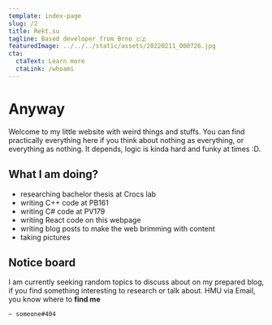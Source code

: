 ```yaml
---
template: index-page
slug: /2
title: Rekt.su
tagline: Based developer from Brno 🇨🇿
featuredImage: ../../../static/assets/20220211_000726.jpg
cta:
  ctaText: Learn more
  ctaLink: /whoami
---
```

# Anyway
Welcome to my little website with weird things and stuffs. You can find practically everything here if you think about nothing as everything, or everything as nothing. It depends, logic is kinda hard and funky at times :D.

## What I am doing?

- researching bachelor thesis at Crocs lab
- writing C++ code at PB161
- writing C# code at PV179
- writing React code on this webpage
- writing blog posts to make the web brimming with content
- taking pictures

## Notice board

I am currently seeking random topics to discuss about on my prepared blog, if you find something interesting to research or talk about. HMU via Email, you know where to __find me__ 

`~ someone#404`
